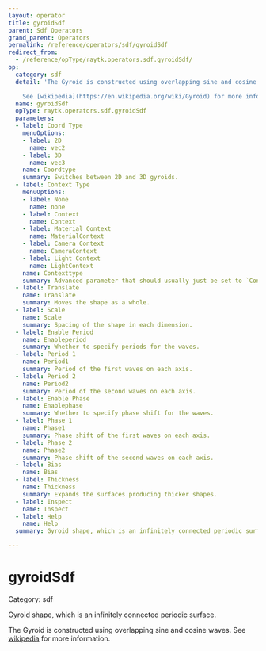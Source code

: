 ```yaml
---
layout: operator
title: gyroidSdf
parent: Sdf Operators
grand_parent: Operators
permalink: /reference/operators/sdf/gyroidSdf
redirect_from:
  - /reference/opType/raytk.operators.sdf.gyroidSdf/
op:
  category: sdf
  detail: 'The Gyroid is constructed using overlapping sine and cosine waves.

    See [wikipedia](https://en.wikipedia.org/wiki/Gyroid) for more information.'
  name: gyroidSdf
  opType: raytk.operators.sdf.gyroidSdf
  parameters:
  - label: Coord Type
    menuOptions:
    - label: 2D
      name: vec2
    - label: 3D
      name: vec3
    name: Coordtype
    summary: Switches between 2D and 3D gyroids.
  - label: Context Type
    menuOptions:
    - label: None
      name: none
    - label: Context
      name: Context
    - label: Material Context
      name: MaterialContext
    - label: Camera Context
      name: CameraContext
    - label: Light Context
      name: LightContext
    name: Contexttype
    summary: Advanced parameter that should usually just be set to `Context`.
  - label: Translate
    name: Translate
    summary: Moves the shape as a whole.
  - label: Scale
    name: Scale
    summary: Spacing of the shape in each dimension.
  - label: Enable Period
    name: Enableperiod
    summary: Whether to specify periods for the waves.
  - label: Period 1
    name: Period1
    summary: Period of the first waves on each axis.
  - label: Period 2
    name: Period2
    summary: Period of the second waves on each axis.
  - label: Enable Phase
    name: Enablephase
    summary: Whether to specify phase shift for the waves.
  - label: Phase 1
    name: Phase1
    summary: Phase shift of the first waves on each axis.
  - label: Phase 2
    name: Phase2
    summary: Phase shift of the second waves on each axis.
  - label: Bias
    name: Bias
  - label: Thickness
    name: Thickness
    summary: Expands the surfaces producing thicker shapes.
  - label: Inspect
    name: Inspect
  - label: Help
    name: Help
  summary: Gyroid shape, which is an infinitely connected periodic surface.

---
```


# gyroidSdf

Category: sdf



Gyroid shape, which is an infinitely connected periodic surface.

The Gyroid is constructed using overlapping sine and cosine waves.
See [wikipedia](https://en.wikipedia.org/wiki/Gyroid) for more information.
